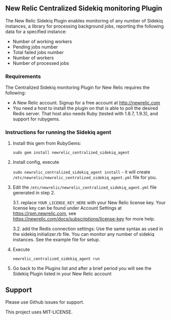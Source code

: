 ## New Relic Centralized Sidekiq monitoring Plugin

The New Relic Sidekiq Plugin enables monitoring of any number of Sidekiq instances, a library for processing background jobs, reporting the following data for a specified instance:

* Number of working workers
* Pending jobs number
* Total failed jobs number
* Number of workers
* Number of processed jobs

### Requirements

The Centralized Sidekiq monitoring Plugin for New Relic requires the following:

* A New Relic account. Signup for a free account at http://newrelic.com
* You need a host to install the plugin on that is able to poll the desired Redis server. That host also needs Ruby (tested with 1.8.7, 1.9.3), and support for rubygems.

### Instructions for running the Sidekiq agent

1. Install this gem from RubyGems:

    `sudo gem install newrelic_centralized_sidekiq_agent`

2. Install config, execute

    `sudo newrelic_centralized_sidekiq_agent install` - it will create `/etc/newrelic/newrelic_centralized_sidekiq_agent.yml` file for you.

3. Edit the `/etc/newrelic/newrelic_centralized_sidekiq_agent.yml` file generated in step 2.

    3.1. replace `YOUR_LICENSE_KEY_HERE` with your New Relic license key. Your license key can be found under Account Settings at https://rpm.newrelic.com, see https://newrelic.com/docs/subscriptions/license-key for more help.

    3.2. add the Redis connection settings: Use the same syntax as used in the sidekiq initializer.rb file. You can monitor any number of sidekiq instances. See the example file for setup.

4. Execute

    `newrelic_centralized_sidekiq_agent run`

5. Go back to the Plugins list and after a brief period you will see the Sidekiq Plugin listed in your New Relic account

## Support

Please use Github issues for support.


This project uses MIT-LICENSE.